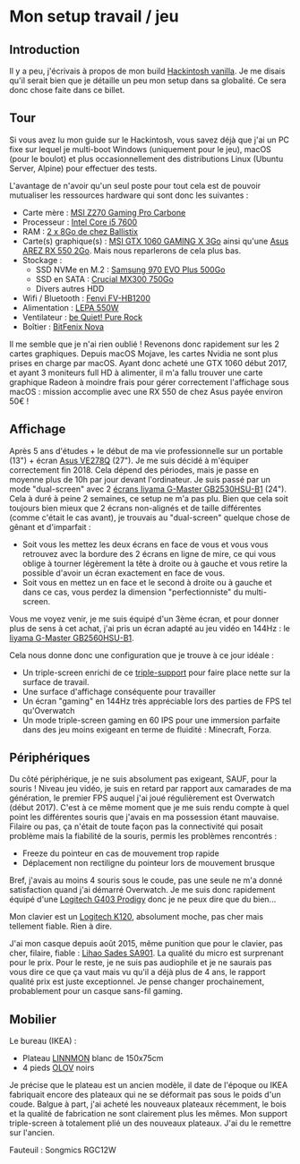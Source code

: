 # Mon setup travail / jeu

## Introduction

Il y a peu, j'écrivais à propos de mon build [Hackintosh vanilla](https://github.com/Kuaaaly/docs/blob/master/build_vanilla_hackintosh/build_vanilla_hackintosh.md). Je me disais qu'il serait bien que je détaille un peu mon setup dans sa globalité. Ce sera donc chose faite dans ce billet.

## Tour
Si vous avez lu mon guide sur le Hackintosh, vous savez déjà que j'ai un PC fixe sur lequel je multi-boot Windows (uniquement pour le jeu), macOS (pour le boulot) et plus occasionnellement des distributions Linux (Ubuntu Server, Alpine) pour effectuer des tests.

L'avantage de n'avoir qu'un seul poste pour tout cela est de pouvoir mutualiser les ressources hardware qui sont donc les suivantes :

- Carte mère : [MSI Z270 Gaming Pro Carbone](https://www.amazon.fr/MSI-Gaming-Carbon-Carte-Socket/dp/B01MY4L5ED/ref=sr_1_1?__mk_fr_FR=%C3%85M%C3%85%C5%BD%C3%95%C3%91&crid=3SIEAJ06TOELP&keywords=msi%20z270%20gaming%20pro%20carbon&qid=1570026658&sprefix=MSI%20Z270%20gam,aps,176&sr=8-1)
- Processeur : [Intel Core i5 7600](https://www.amazon.fr/Intel-Core-Kabylake-i5-7600-Processeur/dp/B01LTI1JDS/ref=sr_1_3?__mk_fr_FR=%C3%85M%C3%85%C5%BD%C3%95%C3%91&keywords=i5%207600&qid=1570026708&sr=8-3)
- RAM : [2 x 8Go de chez Ballistix](https://www.amazon.fr/Crucial-Ballistix-PC4-19200-2400MHz-BLS2K4G4D240FSE/dp/B01F4Z4OPW/ref=sr_1_3?__mk_fr_FR=%C3%85M%C3%85%C5%BD%C3%95%C3%91&keywords=ballistik%20sport%20lt&qid=1570026796&sr=8-3)
- Carte(s) graphique(s) : [MSI GTX 1060 GAMING X 3Go](https://www.amazon.fr/GraphiqueGeForce-GTX-1060-Gaming-3G/dp/B01KHWOB5K/ref=sr_1_7?__mk_fr_FR=%C3%85M%C3%85%C5%BD%C3%95%C3%91&crid=B2AIX0QXY03H&keywords=gtx%201060%20msi%20gaming%20x&qid=1570026963&sprefix=GTX%201060%20MSI,aps,177&sr=8-7) ainsi qu'une [Asus AREZ RX 550 2Go](https://www.amazon.fr/Asustek-ASUCV030373-Graphique-Nvidia-Radeon/dp/B07CWVZBCV/ref=sr_1_9?__mk_fr_FR=%C3%85M%C3%85%C5%BD%C3%95%C3%91&keywords=RX%20550%202go&qid=1570027007&sr=8-9). Mais nous reparlerons de cela plus bas.
- Stockage :
	- SSD NVMe en M.2 : [Samsung 970 EVO Plus 500Go](https://www.amazon.fr/gp/product/B07MFBLN7K/ref=ppx_yo_dt_b_asin_title_o02_s00?ie=UTF8&psc=1)
	- SSD en SATA : [Crucial MX300 750Go](https://www.amazon.fr/Crucial-CT750MX300SSD1-Interne-MX300-Pouces/dp/B01DUNLMUU/ref=sr_1_25?__mk_fr_FR=%C3%85M%C3%85%C5%BD%C3%95%C3%91&keywords=crucial%20MX300%20750%20Go&qid=1570027244&s=computers&sr=1-25)
	- Divers autres HDD
- Wifi / Bluetooth : [Fenvi FV-HB1200](https://fr.aliexpress.com/item/33034394024.html?spm=a2g0s.9042311.0.0.5e546c37JfYox7)
- Alimentation : [LEPA 550W](https://www.amazon.fr/Lepa-N550-MA-MXF1-Alimentation-Blanc/dp/B00F5WG8SG/ref=sr_1_1?__mk_fr_FR=%C3%85M%C3%85%C5%BD%C3%95%C3%91&keywords=Lepa%20550&qid=1570026877&sr=8-1)
- Ventilateur : [be Quiet! Pure Rock](https://www.amazon.fr/Quiet-Pure-ventilateur-processeur-socket/dp/B00OB40ULU/ref=sr_1_3?__mk_fr_FR=%C3%85M%C3%85%C5%BD%C3%95%C3%91&crid=3GD8X1T3FURAZ&keywords=be%20quiet%20pure%20rock&qid=1570026755&sprefix=be%20quit%20pur,aps,193&sr=8-3)
- Boîtier : [BitFenix Nova](https://www.amazon.fr/Nova-Bo%C3%AEtier-dordinateur-Plastique-Micro-ATX-Alimentation/dp/B016CMTFIC/ref=sr_1_3?__mk_fr_FR=%C3%85M%C3%85%C5%BD%C3%95%C3%91&keywords=bitfenix%20nova&qid=1570026905&sr=8-3)

Il me semble que je n'ai rien oublié ! Revenons donc rapidement sur les 2 cartes graphiques. Depuis macOS Mojave, les cartes Nvidia ne sont plus prises en charge par macOS. Ayant donc acheté une GTX 1060 début 2017, et ayant 3 moniteurs full HD à alimenter, il m'a fallu trouver une carte graphique Radeon à moindre frais pour gérer correctement l'affichage sous macOS : mission accomplie avec une RX 550 de chez Asus payée environ 50€ !

## Affichage
Après 5 ans d'études + le début de ma vie professionnelle sur un portable (13") + écran [Asus VE278Q](https://www.lesnumeriques.com/moniteur-ecran-lcd/asus-ve278q-p10118/test.html) (27"). Je me suis décidé à m'équiper correctement fin 2018. Cela dépend des périodes, mais je passe en moyenne plus de 10h par jour devant l'ordinateur.
Je suis passé par un mode "dual-screen" avec 2 [écrans Iiyama G-Master GB2530HSU-B1](https://www.topachat.com/pages/detail2_cat_est_peripheriques_puis_rubrique_est_w_moni_puis_ref_est_in10111921.html) (24"). Cela à duré à peine 2 semaines, ce setup ne m'a pas plu. Bien que cela soit toujours bien mieux que 2 écrans non-alignés et de taille différentes (comme c'était le cas avant), je trouvais au "dual-screen" quelque chose de gênant et d'imparfait :
- Soit vous les mettez les deux écrans en face de vous et vous vous retrouvez avec la bordure des 2 écrans en ligne de mire, ce qui vous oblige à tourner légèrement la tête à droite ou à gauche et vous retire la possible d'avoir un écran exactement en face de vous.
- Soit vous en mettez un en face et le second à droite ou à gauche et dans ce cas, vous perdez la dimension "perfectionniste" du multi-screen.

Vous me voyez venir, je me suis équipé d'un 3ème écran, et pour donner plus de sens à cet achat, j'ai pris un écran adapté au jeu vidéo en 144Hz : le [Iiyama G-Master GB2560HSU-B1](https://www.topachat.com/pages/detail2_cat_est_peripheriques_puis_rubrique_est_w_moni_puis_ref_est_in10111923.html).

Cela nous donne donc une configuration que je trouve à ce jour idéale :
- Un triple-screen enrichi de ce [triple-support](https://www.amazon.fr/gp/product/B0757HN12P/ref=ppx_yo_dt_b_search_asin_title?ie=UTF8&psc=1) pour faire place nette sur la surface de travail.
- Une surface d'affichage conséquente pour travailler
- Un écran "gaming" en 144Hz très appréciable lors des parties de FPS tel qu'Overwatch
- Un mode triple-screen gaming en 60 IPS pour une immersion parfaite dans des jeu moins exigeant en terme de fluidité : Minecraft, Forza.

## Périphériques
Du côté périphérique, je ne suis absolument pas exigeant, SAUF, pour la souris ! Niveau jeu vidéo, je suis en retard par rapport aux camarades de ma génération, le premier FPS auquel j'ai joué régulièrement est Overwatch (début 2017). C'est à ce même moment que je me suis rendu compte à quel point les différentes souris que j'avais en ma possession étant mauvaise. Filaire ou pas, ça n'était de toute façon pas la connectivité qui posait problème mais la fiabilité de la souris, permis les problèmes rencontrés :
- Freeze du pointeur en cas de mouvement trop rapide
- Déplacement non rectiligne du pointeur lors de mouvement brusque

Bref, j'avais au moins 4 souris sous le coude, pas une seule ne m'a donné satisfaction quand j'ai démarré Overwatch. Je me suis donc rapidement équipé d'une [Logitech G403 Prodigy](https://ledenicheur.fr/product.php?p=3884176) donc je ne peux dire que du bien...

Mon clavier est un [Logitech K120](https://www.amazon.fr/gp/product/B003V0QEV0/ref=ppx_yo_dt_b_search_asin_title?ie=UTF8&psc=1), absolument moche, pas cher mais tellement fiable. Rien à dire.

J'ai mon casque depuis août 2015, même punition que pour le clavier, pas cher, filaire, fiable : [Lihao Sades SA901](https://www.amazon.fr/gp/product/B00HN3G8M6/ref=ppx_yo_dt_b_search_asin_title?ie=UTF8&psc=1). La qualité du micro est surprenant pour le prix. Pour le reste, je ne suis pas audiophile et je ne saurais pas vous dire ce que ça vaut mais vu qu'il a déjà plus de 4 ans, le rapport qualité prix est juste exceptionnel. Je pense changer prochainement, probablement pour un casque sans-fil gaming.

## Mobilier

Le bureau (IKEA) :
- Plateau [LINNMON](https://www.ikea.com/fr/fr/p/linnmon-plateau-blanc-20251139/) blanc de 150x75cm
- 4 pieds [OLOV](https://www.ikea.com/fr/fr/p/olov-pied-reglable-noir-30264301/) noirs

Je précise que le plateau est un ancien modèle, il date de l'époque ou IKEA fabriquait encore des plateaux qui ne se déformait pas sous le poids d'un coude. Balgue à part, j'ai acheté les nouveaux plateaux récemment, le bois et la qualité de fabrication ne sont clairement plus les mêmes. Mon support triple-screen à totalement plié un des nouveaux plateaux. J'ai du le remettre sur l'ancien.

Fauteuil : Songmics RGC12W


<!--stackedit_data:
eyJoaXN0b3J5IjpbMTk3MzQ1ODYyOSwtOTUxODM5ODkwLDI1MT
M0NDAxMiw3MzA5OTgxMTZdfQ==
-->